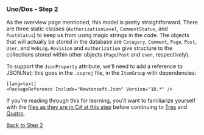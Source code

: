 ### Uno/Dos - Step 2

As the overview page mentioned, this model is pretty straightforward.  There are three static classes
(`AuthorizationLevel`, `CommentStatus`, and `PostStatus`) to keep us from using magic strings in the code.  The objects
that will actually be stored in the database are `Category`, `Comment`, `Page`, `Post`, `User`, and `WebLog`.
`Revision` and `Authorization` give structure to the collections stored within other objects (`Page`/`Post` and
`User`, respectively).

To support the `JsonProperty` attribute, we'll need to add a reference to JSON.Net; this goes in the `.csproj` file, in
the `ItemGroup` with dependencies:

    [lang=text]
    <PackageReference Include="Newtonsoft.Json" Version="10.*" />

If you're reading through this for learning, you'll want to familiarize yourself with the
[files as they are in C# at this step](https://github.com/danieljsummers/FromObjectsToFunctions/tree/step-2-core2/src/1-AspNetCore-CSharp/Entities)
before continuing to [Tres](tres.html) and [Quatro](quatro.html).

[Back to Step 2](../step2)